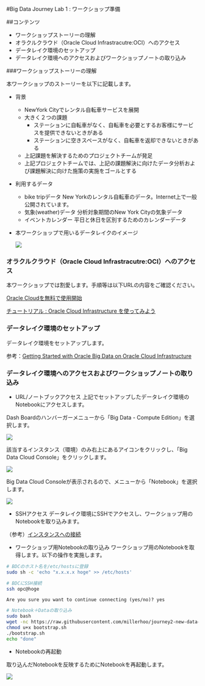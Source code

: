 #Big Data Journey Lab 1 : ワークショップ準備

##コンテンツ

- ワークショップストーリーの理解
- オラクルクラウド（Oracle Cloud Infrastracutre:OCI）へのアクセス
- データレイク環境のセットアップ
- データレイク環境へのアクセスおよびワークショップノートの取り込み

###ワークショップストーリーの理解

本ワークショップのストーリーを以下に記載します。

- 背景
  - NewYork Cityでレンタル自転車サービスを展開
  - 大きく２つの課題
    - ステーションに自転車がなく、自転車を必要とするお客様にサービスを提供できないときがある
    - ステーションに空きスペースがなく、自転車を返却できないときがある
  - 上記課題を解決するためのプロジェクトチームが発足
  - 上記プロジェクトチームでは、上記の課題解決に向けたデータ分析および課題解決に向けた施策の実施をゴールとする
- 利用するデータ
  - bike tripデータ 
    New Yorkのレンタル自転車のデータ。Internet上で一般公開されています。
  - 気象(weather)データ
    分析対象期間のNew York Cityの気象データ
  - イベントカレンダー
    平日と休日を区別するためのカレンダーデータ
- 本ワークショップで用いるデータレイクのイメージ


  ![](https://raw.githubusercontent.com/millerhoo/journey2-new-data-lake/master/workshops/journey2-new-data-lake/images/snap0012028.jpg)



### オラクルクラウド（Oracle Cloud Infrastracutre:OCI）へのアクセス

本ワークショップでは割愛します。手順等は以下URLの内容をご確認ください。

[Oracle Cloudを無料で使用開始](https://cloud.oracle.com/ja_JP/tryit)

[ チュートリアル : Oracle Cloud Infrastructure を使ってみよう](https://community.oracle.com/docs/DOC-1019313)


### データレイク環境のセットアップ

データレイク環境をセットアップします。

参考：[Getting Started with Oracle Big Data on Oracle Cloud Infrastructure](https://www.oracle.com/webfolder/technetwork/tutorials/obe/cloud/bdcsce/E97993_01_gs_bdc_oci/getting_started_oci.html)


### データレイク環境へのアクセスおよびワークショップノートの取り込み

- URL/ノートブックアクセス
  上記でセットアップしたデータレイク環境のNotebookにアクセスします。

Dash Boardのハンバーガーメニューから「Big Data - Compute Edition」を選択します。

![](https://camo.githubusercontent.com/14f55c50352878f1f707908b9968c286a71084fa/68747470733a2f2f7777772e657665726e6f74652e636f6d2f73686172642f7336322f73682f34656539353833342d306230312d343134372d613163612d6262636663336236363339312f383737653261326133383861323634312f7265732f38383732343866302d363866322d343736382d613031322d3433393364336433306236392f736b697463682e706e67)



該当するインスタンス（環境）のみ右上にあるアイコンをクリックし、「Big Data Cloud Console」をクリックします。

![](https://camo.githubusercontent.com/96d1ee660db0373a64af23e05331ebdec8936038/68747470733a2f2f7777772e657665726e6f74652e636f6d2f73686172642f7336322f73682f66336537353433372d356162332d343336372d613138652d3331386665643064386236392f613539363766333032663037623964392f7265732f38373333393564642d663265332d343238332d393536632d3231633932303030383939622f736b697463682e706e67)



Big Data Cloud Consoleが表示されるので、メニューから「Notebook」を選択します。



![](https://camo.githubusercontent.com/bdd1aa3289cabb7c7ff09c33491ab3e20e9ee851/68747470733a2f2f7777772e657665726e6f74652e636f6d2f73686172642f7336322f73682f62333166653232622d626566312d343562302d626433652d3732323765613730363638642f633430363836366133323364393663332f7265732f65663963666238652d636564652d343136352d613331632d6234323661643136636530632f736b697463682e706e67)




- SSHアクセス
  データレイク環境にSSHでアクセスし、ワークショップ用のNotebookを取り込みます。

（参考）[インスタンスへの接続](https://docs.oracle.com/cd/E97706_01/Content/GSG/Tasks/testingconnection.htm)


  

- ワークショップ用Notebookの取り込み
  ワークショップ用のNotebookを取得します。以下の操作を実施します。

```bash
# BDCのホスト名を/etc/hostsに登録
sudo sh -c 'echo "x.x.x.x hoge" >> /etc/hosts'

# BDCにSSH接続
ssh opc@hoge
```

```
Are you sure you want to continue connecting (yes/no)? yes
```

```bash
# Notebook＋Dataの取り込み
sudo bash
wget -nc https://raw.githubusercontent.com/millerhoo/journey2-new-data-lake/master/workshops/journey2-new-data-lake/files/100/bootstrap.sh
chmod u+x bootstrap.sh
./bootstrap.sh
echo "done"
```

- Notebookの再起動

取り込んだNotebookを反映するためにNotebookを再起動します。

![](https://camo.githubusercontent.com/41bd7259329a18c5e9f6a5b2a70b056a5187dd54/68747470733a2f2f7777772e657665726e6f74652e636f6d2f73686172642f7336322f73682f64316638326361312d346433622d343861382d383130382d3261616133613763633665622f653333386130636161626430303033382f7265732f61356165626631652d333562392d346630612d616535332d6661306630613066346366622f736b697463682e706e67)

